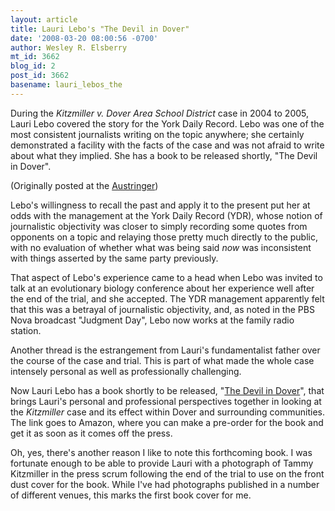 ```yaml
---
layout: article
title: Lauri Lebo's "The Devil in Dover"
date: '2008-03-20 08:00:56 -0700'
author: Wesley R. Elsberry
mt_id: 3662
blog_id: 2
post_id: 3662
basename: lauri_lebos_the
---
```

During the _Kitzmiller v. Dover Area School District_ case in 2004 to 2005, Lauri Lebo covered the story for the York Daily Record. Lebo was one of the most consistent journalists writing on the topic anywhere; she certainly demonstrated a facility with the facts of the case and was not afraid to write about what they implied. She has a book to be released shortly, "The Devil in Dover".

(Originally posted at the [Austringer](http://austringer.net/wp/index.php/2008/03/19/lauri-lebos-book-the-devil-in-dover/))

Lebo's willingness to recall the past and apply it to the present put her at odds with the management at the York Daily Record (YDR), whose notion of journalistic objectivity was closer to simply recording some quotes from opponents on a topic and relaying those pretty much directly to the public, with no evaluation of whether what was being said _now_ was inconsistent with things asserted by the same party previously.

That aspect of Lebo's experience came to a head when Lebo was invited to talk at an evolutionary biology conference about her experience well after the end of the trial, and she accepted. The YDR management apparently felt that this was a betrayal of journalistic objectivity, and, as noted in the PBS Nova broadcast "Judgment Day", Lebo now works at the family radio station.

Another thread is the estrangement from Lauri's fundamentalist father over the course of the case and trial. This is part of what made the whole case intensely personal as well as professionally challenging.

Now Lauri Lebo has a book shortly to be released, "[The Devil in Dover](http://www.amazon.com/gp/search?ie=UTF8&amp;keywords=the%20devil%20in%20dover&amp;tag=onlinezoologi-20&amp;index=books&amp;linkCode=ur2&amp;camp=1789&amp;creative=9325)", that brings Lauri's personal and professional perspectives together in looking at the _Kitzmiller_ case and its effect within Dover and surrounding communities. The link goes to Amazon, where you can make a pre-order for the book and get it as soon as it comes off the press.

Oh, yes, there's another reason I like to note this forthcoming book. I was fortunate enough to be able to provide Lauri with a photograph of Tammy Kitzmiller in the press scrum following the end of the trial to use on the front dust cover for the book. While I've had photographs published in a number of different venues, this marks the first book cover for me.
